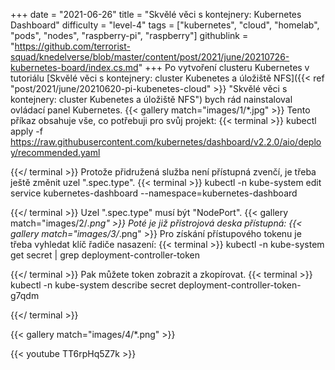 +++
date = "2021-06-26"
title = "Skvělé věci s kontejnery: Kubernetes Dashboard"
difficulty = "level-4"
tags = ["kubernetes", "cloud", "homelab", "pods", "nodes", "raspberry-pi", "raspberry"]
githublink = "https://github.com/terrorist-squad/knedelverse/blob/master/content/post/2021/june/20210726-kubernetes-board/index.cs.md"
+++
Po vytvoření clusteru Kubernetes v tutoriálu [Skvělé věci s kontejnery: cluster Kubenetes a úložiště NFS]({{< ref "post/2021/june/20210620-pi-kubenetes-cloud" >}} "Skvělé věci s kontejnery: cluster Kubenetes a úložiště NFS") bych rád nainstaloval ovládací panel Kubernetes.
{{< gallery match="images/1/*.jpg" >}}
Tento příkaz obsahuje vše, co potřebuji pro svůj projekt:
{{< terminal >}}
kubectl apply -f https://raw.githubusercontent.com/kubernetes/dashboard/v2.2.0/aio/deploy/recommended.yaml

{{</ terminal >}}
Protože přidružená služba není přístupná zvenčí, je třeba ještě změnit uzel ".spec.type".
{{< terminal >}}
kubectl -n kube-system edit service kubernetes-dashboard --namespace=kubernetes-dashboard

{{</ terminal >}}
Uzel ".spec.type" musí být "NodePort".
{{< gallery match="images/2/*.png" >}}
Poté je již přístrojová deska přístupná:
{{< gallery match="images/3/*.png" >}}
Pro získání přístupového tokenu je třeba vyhledat klíč řadiče nasazení:
{{< terminal >}}
kubectl -n kube-system get secret | grep deployment-controller-token

{{</ terminal >}}
Pak můžete token zobrazit a zkopírovat.
{{< terminal >}}
kubectl -n kube-system describe secret deployment-controller-token-g7qdm

{{</ terminal >}}

{{< gallery match="images/4/*.png" >}}

{{< youtube TT6rpHq5Z7k  >}}